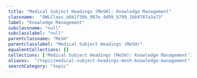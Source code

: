 ```yaml
--- 
 title: "Medical Subject Headings (MeSH): Knowledge Management" 
 classname:  "OWLClass_a6b1f3bb_907e_4d99_b799_1bb9787a3a73" 
 label: "Knowledge Management" 
 subclassname: "null" 
 subclasslabel: "null" 
 parentclassname: "MeSH" 
 parentclasslabel: "Medical Subject Headings (MeSH)" 
 equalentCollections: [] 
 collections: ['Medical Subject Headings (MeSH): Knowledge Management']
 aliases:  "/topic/medical-subject-headings-mesh-knowledge-management"  
 searchCategory: "topic" 
---
```

